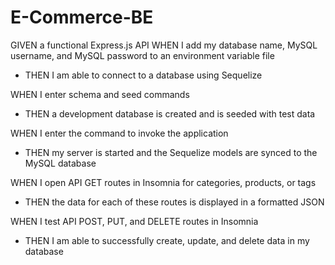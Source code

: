 # E-Commerce-BE

GIVEN a functional Express.js API
WHEN I add my database name, MySQL username, and MySQL password to an environment variable file
 - THEN I am able to connect to a database using Sequelize

WHEN I enter schema and seed commands
 - THEN a development database is created and is seeded with test data

WHEN I enter the command to invoke the application
 - THEN my server is started and the Sequelize models are synced to the MySQL database

WHEN I open API GET routes in Insomnia for categories, products, or tags
 - THEN the data for each of these routes is displayed in a formatted JSON

WHEN I test API POST, PUT, and DELETE routes in Insomnia
 - THEN I am able to successfully create, update, and delete data in my database

 